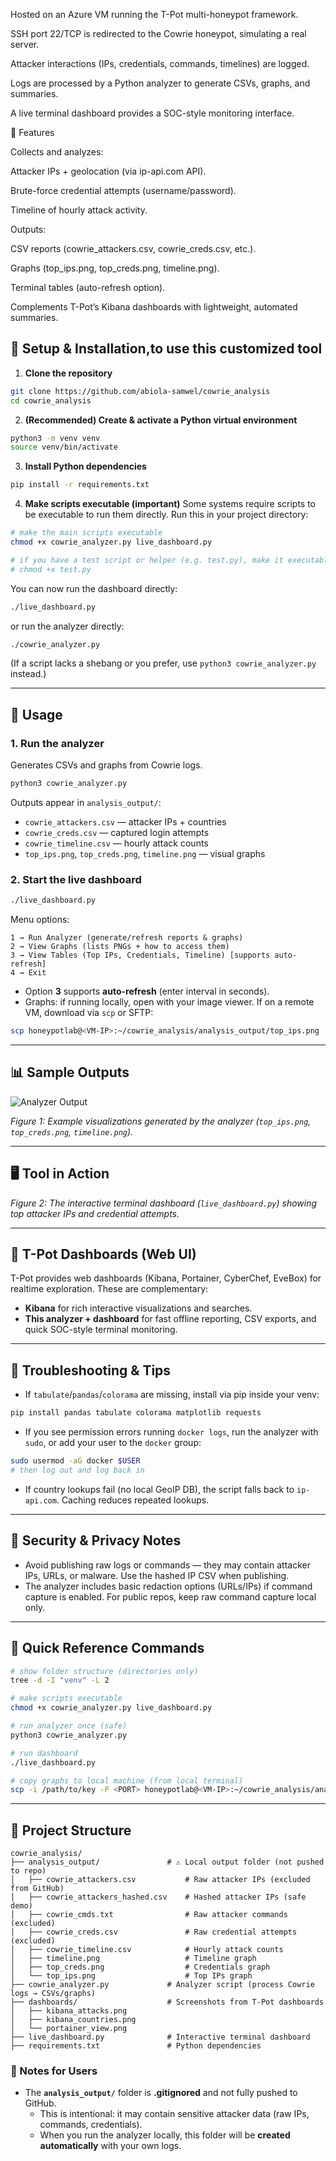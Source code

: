 Hosted on an Azure VM running the T-Pot multi-honeypot framework.

SSH port 22/TCP is redirected to the Cowrie honeypot, simulating a real server.

Attacker interactions (IPs, credentials, commands, timelines) are logged.

Logs are processed by a Python analyzer to generate CSVs, graphs, and summaries.

A live terminal dashboard provides a SOC-style monitoring interface.

🔹 Features

Collects and analyzes:

Attacker IPs + geolocation (via ip-api.com API).

Brute-force credential attempts (username/password).

Timeline of hourly attack activity.

Outputs:

CSV reports (cowrie_attackers.csv, cowrie_creds.csv, etc.).

Graphs (top_ips.png, top_creds.png, timeline.png).

Terminal tables (auto-refresh option).

Complements T-Pot’s Kibana dashboards with lightweight, automated summaries.

## 🔹 Setup & Installation,to use this customized tool

1. **Clone the repository**
```bash
git clone https://github.com/abiola-samwel/cowrie_analysis
cd cowrie_analysis
```

2. **(Recommended) Create & activate a Python virtual environment**
```bash
python3 -m venv venv
source venv/bin/activate
```

3. **Install Python dependencies**
```bash
pip install -r requirements.txt
```

4. **Make scripts executable (important)**
Some systems require scripts to be executable to run them directly. Run this in your project directory:
```bash
# make the main scripts executable
chmod +x cowrie_analyzer.py live_dashboard.py

# if you have a test script or helper (e.g. test.py), make it executable too
# chmod +x test.py
```
You can now run the dashboard directly:
```bash
./live_dashboard.py
```

or run the analyzer directly:
```bash
./cowrie_analyzer.py
```
(If a script lacks a shebang or you prefer, use `python3 cowrie_analyzer.py` instead.)

---

## 🔹 Usage

### 1. Run the analyzer
Generates CSVs and graphs from Cowrie logs.
```bash
python3 cowrie_analyzer.py
```
Outputs appear in `analysis_output/`:
- `cowrie_attackers.csv` — attacker IPs + countries
- `cowrie_creds.csv` — captured login attempts
- `cowrie_timeline.csv` — hourly attack counts
- `top_ips.png`, `top_creds.png`, `timeline.png` — visual graphs

### 2. Start the live dashboard
```bash
./live_dashboard.py
```
Menu options:
```
1 → Run Analyzer (generate/refresh reports & graphs)
2 → View Graphs (lists PNGs + how to access them)
3 → View Tables (Top IPs, Credentials, Timeline) [supports auto-refresh]
4 → Exit
```

- Option **3** supports **auto-refresh** (enter interval in seconds).
- Graphs: if running locally, open with your image viewer. If on a remote VM, download via `scp` or SFTP:
```bash
scp honeypotlab@<VM-IP>:~/cowrie_analysis/analysis_output/top_ips.png .
```
---

## 📊 Sample Outputs

![Analyzer Output](../images/output.png)

*Figure 1: Example visualizations generated by the analyzer (`top_ips.png`, `top_creds.png`, `timeline.png`).*

---

## 🖥️ Tool in Action


*Figure 2: The interactive terminal dashboard (`live_dashboard.py`) showing top attacker IPs and credential attempts.*

---

## 🔹 T-Pot Dashboards (Web UI)

T-Pot provides web dashboards (Kibana, Portainer, CyberChef, EveBox) for realtime exploration. These are complementary:
- **Kibana** for rich interactive visualizations and searches.
- **This analyzer + dashboard** for fast offline reporting, CSV exports, and quick SOC-style terminal monitoring.

---

## 🔹 Troubleshooting & Tips

- If `tabulate`/`pandas`/`colorama` are missing, install via pip inside your venv:
```bash
pip install pandas tabulate colorama matplotlib requests
```
- If you see permission errors running `docker logs`, run the analyzer with `sudo`, or add your user to the `docker` group:
```bash
sudo usermod -aG docker $USER
# then log out and log back in
```
- If country lookups fail (no local GeoIP DB), the script falls back to `ip-api.com`. Caching reduces repeated lookups.

---

## 🔹 Security & Privacy Notes

- Avoid publishing raw logs or commands — they may contain attacker IPs, URLs, or malware. Use the hashed IP CSV when publishing.
- The analyzer includes basic redaction options (URLs/IPs) if command capture is enabled. For public repos, keep raw command capture local only.

---

## 🔹 Quick Reference Commands

```bash
# show folder structure (directories only)
tree -d -I "venv" -L 2

# make scripts executable
chmod +x cowrie_analyzer.py live_dashboard.py

# run analyzer once (safe)
python3 cowrie_analyzer.py

# run dashboard
./live_dashboard.py

# copy graphs to local machine (from local terminal)
scp -i /path/to/key -P <PORT> honeypotlab@<VM-IP>:~/cowrie_analysis/analysis_output/*.png ~/Downloads/
```

---

## 📂 Project Structure

```
cowrie_analysis/
├── analysis_output/               # ⚠️ Local output folder (not pushed to repo)
│   ├── cowrie_attackers.csv           # Raw attacker IPs (excluded from GitHub)
│   ├── cowrie_attackers_hashed.csv    # Hashed attacker IPs (safe demo)
│   ├── cowrie_cmds.txt                # Raw attacker commands (excluded)
│   ├── cowrie_creds.csv               # Raw credential attempts (excluded)
│   ├── cowrie_timeline.csv            # Hourly attack counts
│   ├── timeline.png                   # Timeline graph
│   ├── top_creds.png                  # Credentials graph
│   └── top_ips.png                    # Top IPs graph
├── cowrie_analyzer.py             # Analyzer script (process Cowrie logs → CSVs/graphs)
├── dashboards/                    # Screenshots from T-Pot dashboards
│   ├── kibana_attacks.png
│   ├── kibana_countries.png
│   └── portainer_view.png
├── live_dashboard.py              # Interactive terminal dashboard
├── requirements.txt               # Python dependencies
```

### 🔹 Notes for Users
- The **`analysis_output/`** folder is **.gitignored** and not fully pushed to GitHub.  
  - This is intentional: it may contain sensitive attacker data (raw IPs, commands, credentials).  
  - When you run the analyzer locally, this folder will be **created automatically** with your own logs.  
